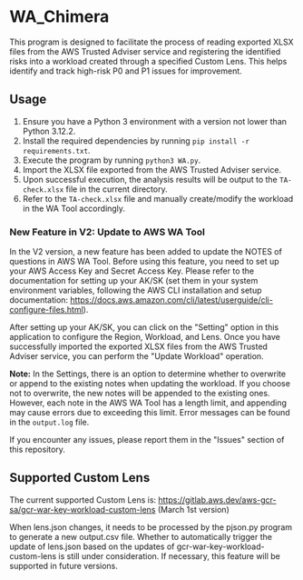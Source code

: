 # WA_Chimera

This program is designed to facilitate the process of reading exported XLSX files from the AWS Trusted Adviser service and registering the identified risks into a workload created through a specified Custom Lens. This helps identify and track high-risk P0 and P1 issues for improvement.

## Usage

1. Ensure you have a Python 3 environment with a version not lower than Python 3.12.2.
2. Install the required dependencies by running `pip install -r requirements.txt`.
3. Execute the program by running `python3 WA.py`.
4. Import the XLSX file exported from the AWS Trusted Adviser service.
5. Upon successful execution, the analysis results will be output to the `TA-check.xlsx` file in the current directory.
6. Refer to the `TA-check.xlsx` file and manually create/modify the workload in the WA Tool accordingly.

### New Feature in V2: Update to AWS WA Tool

In the V2 version, a new feature has been added to update the NOTES of questions in AWS WA Tool. Before using this feature, you need to set up your AWS Access Key and Secret Access Key. Please refer to the documentation for setting up your AK/SK (set them in your system environment variables, following the AWS CLI installation and setup documentation: https://docs.aws.amazon.com/cli/latest/userguide/cli-configure-files.html).

After setting up your AK/SK, you can click on the "Setting" option in this application to configure the Region, Workload, and Lens. Once you have successfully imported the exported XLSX files from the AWS Trusted Adviser service, you can perform the "Update Workload" operation.

**Note:** In the Settings, there is an option to determine whether to overwrite or append to the existing notes when updating the workload. If you choose not to overwrite, the new notes will be appended to the existing ones. However, each note in the AWS WA Tool has a length limit, and appending may cause errors due to exceeding this limit. Error messages can be found in the `output.log` file.

If you encounter any issues, please report them in the "Issues" section of this repository.


## Supported Custom Lens

The current supported Custom Lens is:
https://gitlab.aws.dev/aws-gcr-sa/gcr-war-key-workload-custom-lens (March 1st version)

When lens.json changes, it needs to be processed by the pjson.py program to generate a new output.csv file. Whether to automatically trigger the update of lens.json based on the updates of gcr-war-key-workload-custom-lens is still under consideration. If necessary, this feature will be supported in future versions.
